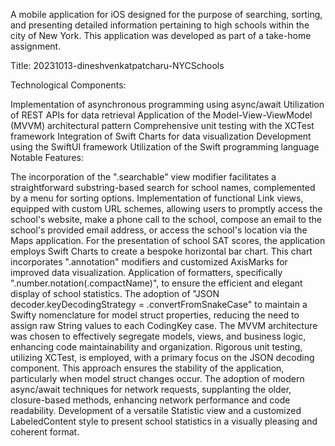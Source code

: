 A mobile application for iOS designed for the purpose of searching, sorting, and presenting detailed information pertaining to high schools within the city of New York. This application was developed as part of a take-home assignment.

Title: 20231013-dineshvenkatpatcharu-NYCSchools

Technological Components:

Implementation of asynchronous programming using async/await
Utilization of REST APIs for data retrieval
Application of the Model-View-ViewModel (MVVM) architectural pattern
Comprehensive unit testing with the XCTest framework
Integration of Swift Charts for data visualization
Development using the SwiftUI framework
Utilization of the Swift programming language
Notable Features:

The incorporation of the ".searchable" view modifier facilitates a straightforward substring-based search for school names, complemented by a menu for sorting options.
Implementation of functional Link views, equipped with custom URL schemes, allowing users to promptly access the school's website, make a phone call to the school, compose an email to the school's provided email address, or access the school's location via the Maps application.
For the presentation of school SAT scores, the application employs Swift Charts to create a bespoke horizontal bar chart. This chart incorporates ".annotation" modifiers and customized AxisMarks for improved data visualization.
Application of formatters, specifically ".number.notation(.compactName)", to ensure the efficient and elegant display of school statistics.
The adoption of "JSON decoder.keyDecodingStrategy = .convertFromSnakeCase" to maintain a Swifty nomenclature for model struct properties, reducing the need to assign raw String values to each CodingKey case.
The MVVM architecture was chosen to effectively segregate models, views, and business logic, enhancing code maintainability and organization.
Rigorous unit testing, utilizing XCTest, is employed, with a primary focus on the JSON decoding component. This approach ensures the stability of the application, particularly when model struct changes occur.
The adoption of modern async/await techniques for network requests, supplanting the older, closure-based methods, enhancing network performance and code readability.
Development of a versatile Statistic view and a customized LabeledContent style to present school statistics in a visually pleasing and coherent format.

